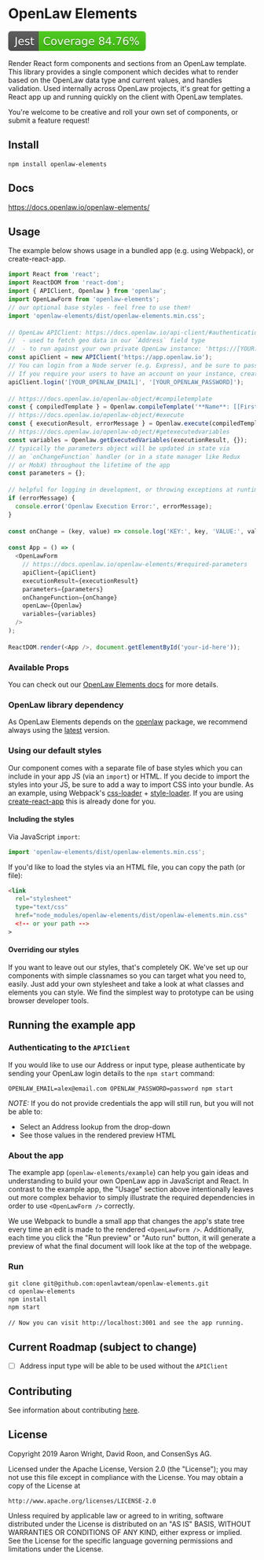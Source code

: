 # OpenLaw Elements

![Jest Coverage Badge](https://github.com/openlawteam/openlaw-elements/raw/master/src/__tests__/coverge-badge.svg?sanitize=true)

Render React form components and sections from an OpenLaw template. This library provides a single component which decides what to render based on the OpenLaw data type and current values, and handles validation. Used internally across OpenLaw projects, it's great for getting a React app up and running quickly on the client with OpenLaw templates.

You're welcome to be creative and roll your own set of components, or submit a feature request!

## Install

```
npm install openlaw-elements
```

## Docs
https://docs.openlaw.io/openlaw-elements/

## Usage

The example below shows usage in a bundled app (e.g. using Webpack), or create-react-app.

```js
import React from 'react';
import ReactDOM from 'react-dom';
import { APIClient, Openlaw } from 'openlaw';
import OpenLawForm from 'openlaw-elements';
// our optional base styles - feel free to use them!
import 'openlaw-elements/dist/openlaw-elements.min.css';

// OpenLaw APIClient: https://docs.openlaw.io/api-client/#authentication
//  - used to fetch geo data in our `Address` field type
//  - to run against your own private OpenLaw instance: 'https://[YOUR.INSTANCE.URL]';
const apiClient = new APIClient('https://app.openlaw.io');
// You can login from a Node server (e.g. Express), and be sure to pass the `OPENLAW_JWT`  on to the client.
// If you require your users to have an account on your instance, create a login page on the client.
apiClient.login('[YOUR_OPENLAW_EMAIL]', '[YOUR_OPENLAW_PASSWORD]');

// https://docs.openlaw.io/openlaw-object/#compiletemplate
const { compiledTemplate } = Openlaw.compileTemplate('**Name**: [[First Name]] [[Last Name]]');
// https://docs.openlaw.io/openlaw-object/#execute
const { executionResult, errorMessage } = Openlaw.execute(compiledTemplate, {}, {}, {});
// https://docs.openlaw.io/openlaw-object/#getexecutedvariables
const variables = Openlaw.getExecutedVariables(executionResult, {});
// typically the parameters object will be updated in state via 
// an `onChangeFunction` handler (or in a state manager like Redux
// or MobX) throughout the lifetime of the app
const parameters = {};

// helpful for logging in development, or throwing exceptions at runtime
if (errorMessage) {
  console.error('Openlaw Execution Error:', errorMessage);
}

const onChange = (key, value) => console.log('KEY:', key, 'VALUE:', value);

const App = () => (
  <OpenLawForm
    // https://docs.openlaw.io/openlaw-elements/#required-parameters
    apiClient={apiClient}
    executionResult={executionResult}
    parameters={parameters}
    onChangeFunction={onChange}
    openLaw={Openlaw}
    variables={variables}
  />
);

ReactDOM.render(<App />, document.getElementById('your-id-here'));
```


### Available Props

You can check out our [OpenLaw Elements docs](https://docs.openlaw.io/openlaw-elements/) for more details.

### OpenLaw library dependency

As OpenLaw Elements depends on the [openlaw](https://www.npmjs.com/package/openlaw) package, we recommend always using the [latest](https://www.npmjs.com/package/openlaw/v/latest) version.

### Using our default styles

Our component comes with a separate file of base styles which you can include in your app JS (via an `import`) or HTML. If you decide to import the styles into your JS, be sure to add a way to import CSS into your bundle. As an example, using Webpack's [css-loader](https://github.com/webpack-contrib/css-loader) + [style-loader](https://github.com/webpack-contrib/style-loader). If you are using [create-react-app](https://github.com/facebook/create-react-app) this is already done for you.

#### Including the styles

Via JavaScript `import`:

```js
import 'openlaw-elements/dist/openlaw-elements.min.css';
```

If you'd like to load the styles via an HTML file, you can copy the path (or file):

```html
<link
  rel="stylesheet"
  type="text/css"
  href="node_modules/openlaw-elements/dist/openlaw-elements.min.css"
  <!-- or your path -->
>
```

#### Overriding our styles

If you want to leave out our styles, that's completely OK. We've set up our components with simple classnames so you can target what you need to, easily. Just add your own stylesheet and take a look at what classes and elements you can style. We find the simplest way to prototype can be using browser developer tools.

## Running the example app

### Authenticating to the `APIClient`

If you would like to use our Address or input type, please authenticate by sending your OpenLaw login details to the `npm start` command:

```
OPENLAW_EMAIL=alex@email.com OPENLAW_PASSWORD=password npm start
```

*NOTE:* If you do not provide credentials the app will still run, but you will not be able to:

* Select an Address lookup from the drop-down
* See those values in the rendered preview HTML

### About the app

The example app (`openlaw-elements/example`) can help you gain ideas and understanding to build your own OpenLaw app in JavaScript and React. In contrast to the example app, the "Usage" section above intentionally leaves out more complex behavior to simply illustrate the required dependencies in order to use `<OpenLawForm />` correctly.

We use Webpack to bundle a small app that changes the app's state tree every time an edit is made to the rendered `<OpenLawForm />`. Additionally, each time you click the "Run preview" or "Auto run" button, it will generate a preview of what the final document will look like at the top of the webpage.

### Run

```
git clone git@github.com:openlawteam/openlaw-elements.git
cd openlaw-elements
npm install
npm start

// Now you can visit http://localhost:3001 and see the app running.
```

## Current Roadmap (subject to change)

- [ ] Address input type will be able to be used without the `APIClient`

## Contributing 

See information about contributing [here](https://github.com/openlawteam/openlaw-elements/blob/master/CONTRIBUTING.md).

## License

Copyright 2019 Aaron Wright, David Roon, and ConsenSys AG.

Licensed under the Apache License, Version 2.0 (the "License");
you may not use this file except in compliance with the License.
You may obtain a copy of the License at

    http://www.apache.org/licenses/LICENSE-2.0

Unless required by applicable law or agreed to in writing, software
distributed under the License is distributed on an "AS IS" BASIS,
WITHOUT WARRANTIES OR CONDITIONS OF ANY KIND, either express or implied.
See the License for the specific language governing permissions and
limitations under the License.
